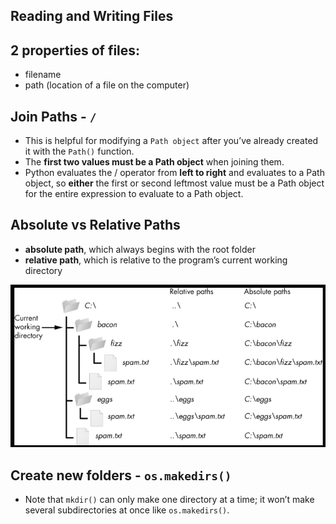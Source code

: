 ## Reading and Writing Files

## 2 properties of files:
- filename
- path (location of a file on the computer)

## Join Paths - ``/``
- This is helpful for modifying a
``Path object`` after you’ve already created it with the ``Path()`` function.
- The **first two values must be a Path object** when joining them.
- Python evaluates the / operator from **left to right** and evaluates to a Path object, so **either** the first or
second leftmost value must be a Path object for the entire expression to evaluate to a Path object.

## Absolute vs Relative Paths
- **absolute path**, which always begins with the root folder
- **relative path**, which is relative to the program’s current working directory

![](./images/image.png)

## Create new folders - ``os.makedirs()``

- Note that ``mkdir()`` can only make one directory at a time; it won’t make several subdirectories at once like ``os.makedirs()``.